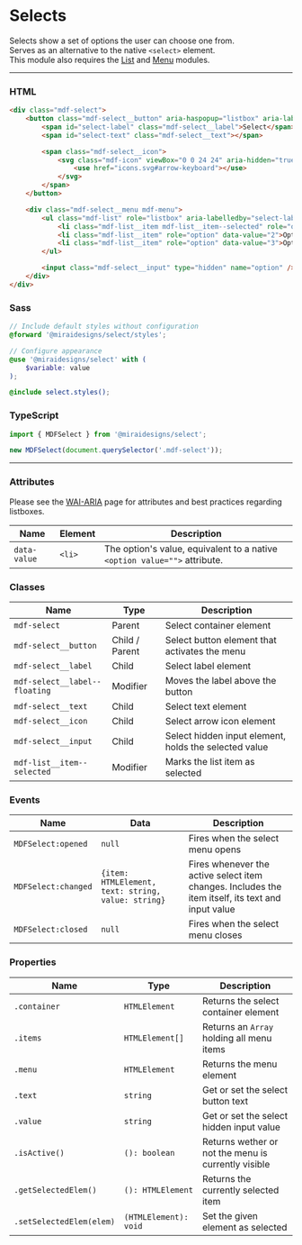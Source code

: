 # Selects

Selects show a set of options the user can choose one from.\
Serves as an alternative to the native `<select>` element.\
This module also requires the [List](https://github.com/miraidesigns/mirai-designs-framework/tree/master/modules/list) and [Menu](https://github.com/miraidesigns/mirai-designs-framework/tree/master/modules/menu) modules.

---

### HTML

```html
<div class="mdf-select">
    <button class="mdf-select__button" aria-haspopup="listbox" aria-labelledby="select-label select-text">
        <span id="select-label" class="mdf-select__label">Select</span>
        <span id="select-text" class="mdf-select__text"></span>

        <span class="mdf-select__icon">
            <svg class="mdf-icon" viewBox="0 0 24 24" aria-hidden="true">
                <use href="icons.svg#arrow-keyboard"></use>
            </svg>
        </span>
    </button>

    <div class="mdf-select__menu mdf-menu">
        <ul class="mdf-list" role="listbox" aria-labelledby="select-label" tabindex="-1">
            <li class="mdf-list__item mdf-list__item--selected" role="option" data-value="1">Option 1</li>
            <li class="mdf-list__item" role="option" data-value="2">Option 2</li>
            <li class="mdf-list__item" role="option" data-value="3">Option 3</li>
        </ul>

        <input class="mdf-select__input" type="hidden" name="option" />
    </div>
</div>
```

### Sass

```scss
// Include default styles without configuration
@forward '@miraidesigns/select/styles';
```

```scss
// Configure appearance
@use '@miraidesigns/select' with (
    $variable: value
);

@include select.styles();
```

### TypeScript

```ts
import { MDFSelect } from '@miraidesigns/select';

new MDFSelect(document.querySelector('.mdf-select'));
```

---

### Attributes

Please see the [WAI-ARIA](https://www.w3.org/TR/wai-aria-practices-1.1/#Listbox) page for attributes and best practices regarding listboxes.

| Name         | Element | Description                                                               |
| ------------ | ------- | ------------------------------------------------------------------------- |
| `data-value` | `<li>`  | The option's value, equivalent to a native `<option value="">` attribute. |

### Classes

| Name                          | Type           | Description                                           |
| ----------------------------- | -------------- | ----------------------------------------------------- |
| `mdf-select`                  | Parent         | Select container element                              |
| `mdf-select__button`          | Child / Parent | Select button element that activates the menu         |
| `mdf-select__label`           | Child          | Select label element                                  |
| `mdf-select__label--floating` | Modifier       | Moves the label above the button                      |
| `mdf-select__text`            | Child          | Select text element                                   |
| `mdf-select__icon`            | Child          | Select arrow icon element                             |
| `mdf-select__input`           | Child          | Select hidden input element, holds the selected value |
| `mdf-list__item--selected`    | Modifier       | Marks the list item as selected                       |

### Events

| Name                | Data                                               | Description                                                                                       |
| ------------------- | -------------------------------------------------- | ------------------------------------------------------------------------------------------------- |
| `MDFSelect:opened`  | `null`                                             | Fires when the select menu opens                                                                  |
| `MDFSelect:changed` | `{item: HTMLElement, text: string, value: string}` | Fires whenever the active select item changes. Includes the item itself, its text and input value |
| `MDFSelect:closed`  | `null`                                             | Fires when the select menu closes                                                                 |

### Properties

| Name                     | Type                  | Description                                         |
| ------------------------ | --------------------- | --------------------------------------------------- |
| `.container`             | `HTMLElement`         | Returns the select container element                |
| `.items`                 | `HTMLElement[]`       | Returns an `Array` holding all menu items           |
| `.menu`                  | `HTMLElement`         | Returns the menu element                            |
| `.text`                  | `string`              | Get or set the select button text                   |
| `.value`                 | `string`              | Get or set the select hidden input value            |
| `.isActive()`            | `(): boolean`         | Returns wether or not the menu is currently visible |
| `.getSelectedElem()`     | `(): HTMLElement`     | Returns the currently selected item                 |
| `.setSelectedElem(elem)` | `(HTMLElement): void` | Set the given element as selected                   |